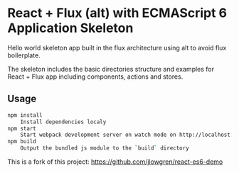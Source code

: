 # React + Flux (alt) with ECMAScript 6 Application Skeleton

Hello world skeleton app built in the flux architecture using alt to avoid flux boilerplate.

The skeleton includes the basic directories structure and examples for React + Flux app including components, actions and stores.

## Usage


```zsh
npm install
	Install dependencies localy
npm start 
	Start webpack development server on watch mode on http://localhost:8080/ or http://localhost:8080/webpack-dev-server/ for live reload
npm build
	Output the bundled js module to the `build` directory
```


This is a fork of this project: https://github.com/jlowgren/react-es6-demo